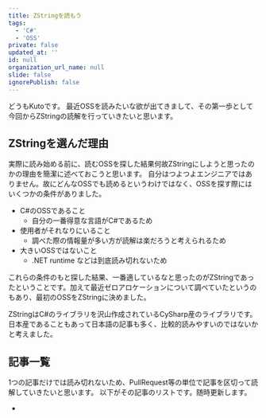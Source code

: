 ```yaml
---
title: ZStringを読もう
tags:
  - 'C#'
  - 'OSS'
private: false
updated_at: ''
id: null
organization_url_name: null
slide: false
ignorePublish: false
---
```

どうもKutoです。
最近OSSを読みたいな欲が出てきまして、その第一歩として今回からZStringの読解を行っていきたいと思います。

## ZStringを選んだ理由
実際に読み始める前に、読むOSSを探した結果何故ZStringにしようと思ったのかの理由を簡潔に述べておこうと思います。
自分はつよつよエンジニアではありません。故にどんなOSSでも読めるというわけではなく、OSSを探す際にはいくつかの条件がありました。

* C#のOSSであること
  * 自分の一番得意な言語がC#であるため
* 使用者がそれなりにいること
    * 調べた際の情報量が多い方が読解は楽だろうと考えられるため
* 大きいOSSではないこと
    * .NET runtime などは到底読み切れないため

これらの条件のもと探した結果、一番適しているなと思ったのがZStringであったということです。加えて最近ゼロアロケーションについて調べていたというのもあり、最初のOSSをZStringに決めました。

ZStringはC#のライブラリを沢山作成されているCySharp産のライブラリです。日本産であることもあって日本語の記事も多く、比較的読みやすいのではないかと考えました。

## 記事一覧
1つの記事だけでは読み切れないため、PullRequest等の単位で記事を区切って読解していきたいと思います。
以下がその記事のリストです。随時更新します。

* 
